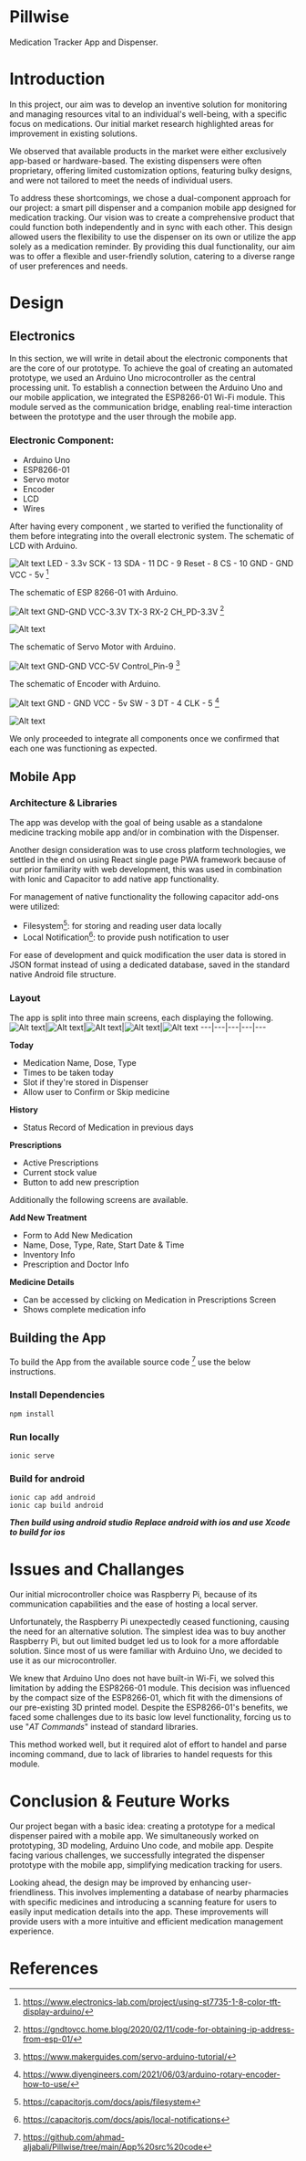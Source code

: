 # Pillwise
Medication Tracker App and Dispenser.

# Introduction
In this project, our aim was to develop an inventive solution for monitoring and managing resources vital to an individual's well-being, with a specific focus on medications. Our initial market research highlighted areas for improvement in existing solutions.

We observed that available products in the market were either exclusively app-based or hardware-based. The existing dispensers were often proprietary, offering limited customization options, featuring bulky designs, and were not tailored to meet the needs of individual users.

To address these shortcomings, we chose a dual-component approach for our project: a smart pill dispenser and a companion mobile app designed for medication tracking. Our vision was to create a comprehensive product that could function both independently and in sync with each other. This design allowed users the flexibility to use the dispenser on its own or utilize the app solely as a medication reminder. By providing this dual functionality, our aim was to offer a flexible and user-friendly solution, catering to a diverse range of user preferences and needs.

# Design 

## Electronics
In this section, we will write in detail about the electronic components that are the core of our prototype. To achieve the goal of creating an automated prototype, we used an Arduino Uno microcontroller as the central processing unit. To establish a connection between the Arduino Uno and our mobile application, we integrated the ESP8266-01 Wi-Fi module. This module served as the communication bridge, enabling real-time interaction between the prototype and the user through the mobile app.

### Electronic Component:
- Arduino Uno
- ESP8266-01
- Servo motor
- Encoder 
- LCD 
- Wires 

After having every component , we started to verified the functionality of them before integrating into the overall electronic system.
The schematic of LCD with Arduino.

![Alt text](img/image-1.png)
LED - 3.3v
SCK - 13
SDA - 11
DC - 9
Reset - 8
CS - 10
GND - GND
VCC - 5v [^1]

The schematic of ESP 8266-01 with Arduino.

![Alt text](img/image-2.png)
GND-GND
VCC-3.3V
TX-3
RX-2
CH_PD-3.3V [^2]

![Alt text](img/image-4.png)

The schematic of Servo Motor with Arduino.

![Alt text](img/image-5.png)
GND-GND
VCC-5V
Control_Pin-9 [^3]

The schematic of Encoder with Arduino.

![Alt text](img/image-6.png)
GND - GND
VCC - 5v
SW - 3
DT - 4
CLK - 5 [^4]

![Alt text](img/image-7.png)

We only proceeded to integrate all components once we confirmed that each one was functioning as expected.

## Mobile App
### Architecture & Libraries
The app was develop with the goal of being usable as a standalone medicine tracking mobile app and/or in combination with the Dispenser.

Another design consideration was to use cross platform technologies, we settled in the end on using React single page PWA framework because of our prior familiarity with web development, this was used in combination with Ionic and Capacitor to add native app functionality.

For management of native functionality the following capacitor add-ons were utilized:
- Filesystem[^5]: for storing and reading user data locally 
- Local Notification[^6]: to provide push notification to user

For ease of development and quick modification the user data is stored in JSON format instead of using a dedicated database, saved in the standard native Android file structure.

### Layout
The app is split into three main screens, each displaying the following.
![Alt text](screenshots/1.jpg)|![Alt text](screenshots/2.jpg)|![Alt text](screenshots/3.jpg)|![Alt text](screenshots/4.jpg)|![Alt text](screenshots/5.jpg)
---|---|---|---|---

**Today**
- Medication Name, Dose, Type
- Times to be taken today
- Slot if they're stored in Dispenser
- Allow user to Confirm or Skip medicine

**History**
- Status Record of Medication in previous days

**Prescriptions**
- Active Prescriptions
- Current stock value
- Button to add new prescription

Additionally the following screens are available.

**Add New Treatment**
- Form to Add New Medication
- Name, Dose, Type, Rate, Start Date & Time
- Inventory Info
- Prescription and Doctor Info

**Medicine Details**
- Can be accessed by clicking on Medication in Prescriptions Screen
- Shows complete medication info

## Building the App
To build the App from the available source code [^7] use the below instructions.

### Install Dependencies
```
npm install
```

### Run locally
```
ionic serve
```
### Build for android
```
ionic cap add android
ionic cap build android
```
**_Then build using android studio_**
**_Replace android with ios and use Xcode to build for ios_**

# Issues and Challanges
Our initial microcontroller choice was Raspberry Pi, because of its communication capabilities and the ease of hosting a local server.

Unfortunately, the Raspberry Pi unexpectedly ceased functioning, causing the need for an alternative solution. The simplest idea was to buy another Raspberry Pi, but out limited budget led us to look for a more affordable solution. Since most of us were familiar with Arduino Uno, we decided to use it as our microcontroller. 

We knew that Arduino Uno does not have built-in Wi-Fi, we solved this limitation by adding the ESP8266-01 module. This decision was influenced by the compact size of the ESP8266-01, which fit with the dimensions of our pre-existing 3D printed model. Despite the ESP8266-01's benefits, we faced some challenges due to its basic low level functionality, forcing us to use "_AT Commands_" instead of standard libraries. 

This method worked well, but it required alot of effort to handel and parse incoming command, due to lack of libraries to handel requests for this module.

# Conclusion & Feuture Works
Our project began with a basic idea: creating a prototype for a medical dispenser paired with a mobile app. We simultaneously worked on prototyping, 3D modeling, Arduino Uno code, and mobile app. Despite facing various challenges, we successfully integrated the dispenser prototype with the mobile app, simplifying medication tracking for users.

Looking ahead, the design may be improved by enhancing user-friendliness. This involves implementing a database of nearby pharmacies with specific medicines and introducing a scanning feature for users to easily input medication details into the app. These improvements will  provide users with a more intuitive and efficient medication management experience.

# References
[^1]: https://www.electronics-lab.com/project/using-st7735-1-8-color-tft-display-arduino/
[^2]: https://gndtovcc.home.blog/2020/02/11/code-for-obtaining-ip-address-from-esp-01/
[^3]: https://www.makerguides.com/servo-arduino-tutorial/
[^4]: https://www.diyengineers.com/2021/06/03/arduino-rotary-encoder-how-to-use/
[^5]: https://capacitorjs.com/docs/apis/filesystem
[^6]: https://capacitorjs.com/docs/apis/local-notifications
[^7]: https://github.com/ahmad-aljabali/Pillwise/tree/main/App%20src%20code